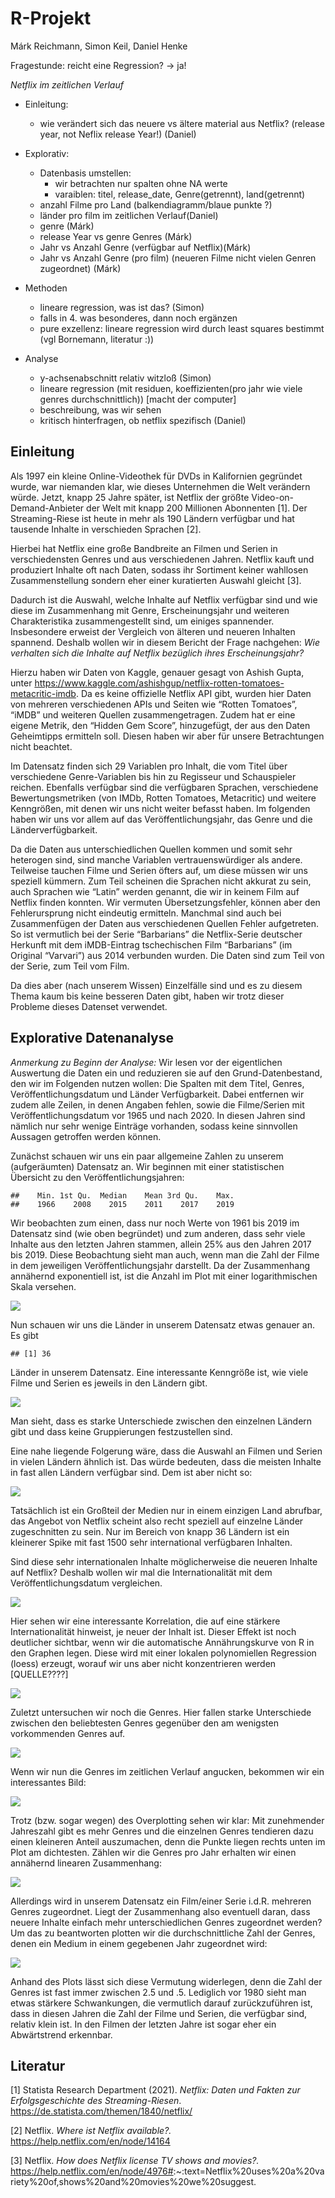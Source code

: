 R-Projekt
================
Márk Reichmann, Simon Keil, Daniel Henke

Fragestunde: reicht eine Regression? -> ja!

*Netflix im zeitlichen Verlauf*

-   Einleitung:

    -   wie verändert sich das neuere vs ältere material aus Netflix?
        (release year, not Neflix release Year!) (Daniel)

-   Explorativ:

    -   Datenbasis umstellen:
        -   wir betrachten nur spalten ohne NA werte
        -   varaiblen: titel, release_date, Genre(getrennt),
            land(getrennt)
    -   anzahl Filme pro Land (balkendiagramm/blaue punkte ?)
    -   länder pro film im zeitlichen Verlauf(Daniel)
    -   genre (Márk)
    -   release Year vs genre Genres (Márk)
    -   Jahr vs Anzahl Genre (verfügbar auf Netflix)(Márk)
    -   Jahr vs Anzahl Genre (pro film) (neueren Filme nicht vielen
        Genren zugeordnet) (Márk)

-   Methoden

    -   lineare regression, was ist das? (Simon)
    -   falls in 4. was besonderes, dann noch ergänzen
    -   pure exzellenz: lineare regression wird durch least squares
        bestimmt (vgl Bornemann, literatur :))

-   Analyse

    -   y-achsenabschnitt relativ witzloß (Simon)
    -   lineare regression (mit residuen, koeffizienten(pro jahr wie
        viele genres durchschnittlich)) \[macht der computer\]
    -   beschreibung, was wir sehen
    -   kritisch hinterfragen, ob netflix spezifisch (Daniel)

## Einleitung

Als 1997 ein kleine Online-Videothek für DVDs in Kalifornien gegründet
wurde, war niemanden klar, wie dieses Unternehmen die Welt verändern
würde. Jetzt, knapp 25 Jahre später, ist Netflix der größte
Video-on-Demand-Anbieter der Welt mit knapp 200 Millionen Abonnenten
\[1\]. Der Streaming-Riese ist heute in mehr als 190 Ländern verfügbar
und hat tausende Inhalte in verschieden Sprachen \[2\].

Hierbei hat Netflix eine große Bandbreite an Filmen und Serien in
verschiedensten Genres und aus verschiedenen Jahren. Netflix kauft und
produziert Inhalte oft nach Daten, sodass ihr Sortiment keiner wahllosen
Zusammenstellung sondern eher einer kuratierten Auswahl gleicht \[3\].

Dadurch ist die Auswahl, welche Inhalte auf Netflix verfügbar sind und
wie diese im Zusammenhang mit Genre, Erscheinungsjahr und weiteren
Charakteristika zusammengestellt sind, um einiges spannender.
Insbesondere erweist der Vergleich von älteren und neueren Inhalten
spannend. Deshalb wollen wir in diesem Bericht der Frage nachgehen: *Wie
verhalten sich die Inhalte auf Netflix bezüglich ihres
Erscheinungsjahr?*

Hierzu haben wir Daten von Kaggle, genauer gesagt von Ashish Gupta,
unter
<https://www.kaggle.com/ashishgup/netflix-rotten-tomatoes-metacritic-imdb>.
Da es keine offizielle Netflix API gibt, wurden hier Daten von mehreren
verschiedenen APIs und Seiten wie “Rotten Tomatoes”, “iMDB” und weiteren
Quellen zusammengetragen. Zudem hat er eine eigene Metrik, den “Hidden
Gem Score”, hinzugefügt, der aus den Daten Geheimtipps ermitteln soll.
Diesen haben wir aber für unsere Betrachtungen nicht beachtet.

Im Datensatz finden sich 29 Variablen pro Inhalt, die vom Titel über
verschiedene Genre-Variablen bis hin zu Regisseur und Schauspieler
reichen. Ebenfalls verfügbar sind die verfügbaren Sprachen, verschiedene
Bewertungsmetriken (von IMDb, Rotten Tomatoes, Metacritic) und weitere
Kenngrößen, mit denen wir uns nicht weiter befasst haben. Im folgenden
haben wir uns vor allem auf das Veröffentlichungsjahr, das Genre und die
Länderverfügbarkeit.

Da die Daten aus unterschiedlichen Quellen kommen und somit sehr
heterogen sind, sind manche Variablen vertrauenswürdiger als andere.
Teilweise tauchen Filme und Serien öfters auf, um diese müssen wir uns
speziell kümmern. Zum Teil scheinen die Sprachen nicht akkurat zu sein,
auch Sprachen wie “Latin” werden genannt, die wir in keinem Film auf
Netflix finden konnten. Wir vermuten Übersetzungsfehler, können aber den
Fehlerursprung nicht eindeutig ermitteln. Manchmal sind auch bei
Zusammenfügen der Daten aus verschiedenen Quellen Fehler aufgetreten. So
ist vermutlich bei der Serie “Barbarians” die Netflix-Serie deutscher
Herkunft mit dem iMDB-Eintrag tschechischen Film “Barbarians” (im
Original “Varvari”) aus 2014 verbunden wurden. Die Daten sind zum Teil
von der Serie, zum Teil vom Film.

Da dies aber (nach unserem Wissen) Einzelfälle sind und es zu diesem
Thema kaum bis keine besseren Daten gibt, haben wir trotz dieser
Probleme dieses Datenset verwendet.

## Explorative Datenanalyse

*Anmerkung zu Beginn der Analyse:* Wir lesen vor der eigentlichen
Auswertung die Daten ein und reduzieren sie auf den Grund-Datenbestand,
den wir im Folgenden nutzen wollen: Die Spalten mit dem Titel, Genres,
Veröffentlichungsdatum und Länder Verfügbarkeit. Dabei entfernen wir
zudem alle Zeilen, in denen Angaben fehlen, sowie die Filme/Serien mit
Veröffentlichungsdatum vor 1965 und nach 2020. In diesen Jahren sind
nämlich nur sehr wenige Einträge vorhanden, sodass keine sinnvollen
Aussagen getroffen werden können.

Zunächst schauen wir uns ein paar allgemeine Zahlen zu unserem
(aufgeräumten) Datensatz an. Wir beginnen mit einer statistischen
Übersicht zu den Veröffentlichungsjahren:

    ##    Min. 1st Qu.  Median    Mean 3rd Qu.    Max. 
    ##    1966    2008    2015    2011    2017    2019

Wir beobachten zum einen, dass nur noch Werte von 1961 bis 2019 im
Datensatz sind (wie oben begründet) und zum anderen, dass sehr viele
Inhalte aus den letzten Jahren stammen, allein 25% aus den Jahren 2017
bis 2019. Diese Beobachtung sieht man auch, wenn man die Zahl der Filme
in dem jeweiligen Veröffentlichungsjahr darstellt. Da der Zusammenhang
annähernd exponentiell ist, ist die Anzahl im Plot mit einer
logarithmischen Skala versehen.

![](Bericht_Henke_Keil_Reichmann_files/figure-gfm/unnamed-chunk-4-1.png)<!-- -->

Nun schauen wir uns die Länder in unserem Datensatz etwas genauer an. Es
gibt

    ## [1] 36

Länder in unserem Datensatz. Eine interessante Kenngröße ist, wie viele
Filme und Serien es jeweils in den Ländern gibt.

![](Bericht_Henke_Keil_Reichmann_files/figure-gfm/unnamed-chunk-6-1.png)<!-- -->

Man sieht, dass es starke Unterschiede zwischen den einzelnen Ländern
gibt und dass keine Gruppierungen festzustellen sind.

Eine nahe liegende Folgerung wäre, dass die Auswahl an Filmen und Serien
in vielen Ländern ähnlich ist. Das würde bedeuten, dass die meisten
Inhalte in fast allen Ländern verfügbar sind. Dem ist aber nicht so:

![](Bericht_Henke_Keil_Reichmann_files/figure-gfm/unnamed-chunk-7-1.png)<!-- -->

Tatsächlich ist ein Großteil der Medien nur in einem einzigen Land
abrufbar, das Angebot von Netflix scheint also recht speziell auf
einzelne Länder zugeschnitten zu sein. Nur im Bereich von knapp 36
Ländern ist ein kleinerer Spike mit fast 1500 sehr international
verfügbaren Inhalten.

Sind diese sehr internationalen Inhalte möglicherweise die neueren
Inhalte auf Netflix? Deshalb wollen wir mal die Internationalität mit
dem Veröffentlichungsdatum vergleichen.

![](Bericht_Henke_Keil_Reichmann_files/figure-gfm/unnamed-chunk-8-1.png)<!-- -->

Hier sehen wir eine interessante Korrelation, die auf eine stärkere
Internationalität hinweist, je neuer der Inhalt ist. Dieser Effekt ist
noch deutlicher sichtbar, wenn wir die automatische Annährungskurve von
R in den Graphen legen. Diese wird mit einer lokalen polynomiellen
Regression (loess) erzeugt, worauf wir uns aber nicht konzentrieren
werden \[QUELLE????\]

![](Bericht_Henke_Keil_Reichmann_files/figure-gfm/unnamed-chunk-9-1.png)<!-- -->

Zuletzt untersuchen wir noch die Genres. Hier fallen starke Unterschiede
zwischen den beliebtesten Genres gegenüber den am wenigsten vorkommenden
Genres auf.

![](Bericht_Henke_Keil_Reichmann_files/figure-gfm/unnamed-chunk-10-1.png)<!-- -->

Wenn wir nun die Genres im zeitlichen Verlauf angucken, bekommen wir ein
interessantes Bild:

![](Bericht_Henke_Keil_Reichmann_files/figure-gfm/unnamed-chunk-11-1.png)<!-- -->

Trotz (bzw. sogar wegen) des Overplotting sehen wir klar: Mit
zunehmender Jahreszahl gibt es mehr Genres und die einzelnen Genres
tendieren dazu einen kleineren Anteil auszumachen, denn die Punkte
liegen rechts unten im Plot am dichtesten. Zählen wir die Genres pro
Jahr erhalten wir einen annähernd linearen Zusammenhang:

![](Bericht_Henke_Keil_Reichmann_files/figure-gfm/unnamed-chunk-12-1.png)<!-- -->

Allerdings wird in unserem Datensatz ein Film/einer Serie i.d.R.
mehreren Genres zugeordnet. Liegt der Zusammenhang also eventuell daran,
dass neuere Inhalte einfach mehr unterschiedlichen Genres zugeordnet
werden? Um das zu beantworten plotten wir die durchschnittliche Zahl der
Genres, denen ein Medium in einem gegebenen Jahr zugeordnet wird:

![](Bericht_Henke_Keil_Reichmann_files/figure-gfm/unnamed-chunk-13-1.png)<!-- -->

Anhand des Plots lässt sich diese Vermutung widerlegen, denn die Zahl
der Genres ist fast immer zwischen 2.5 und .5. Lediglich vor 1980 sieht
man etwas stärkere Schwankungen, die vermutlich darauf zurückzuführen
ist, dass in diesen Jahren die Zahl der Filme und Serien, die verfügbar
sind, relativ klein ist. In den Filmen der letzten Jahre ist sogar eher
ein Abwärtstrend erkennbar.

## Literatur

\[1\] Statista Research Department (2021). *Netflix: Daten und Fakten
zur Erfolgsgeschichte des Streaming-Riesen*.
<https://de.statista.com/themen/1840/netflix/>

\[2\] Netflix. *Where ist Netflix available?.*
<https://help.netflix.com/en/node/14164>

\[3\] Netflix. *How does Netflix license TV shows and movies?.*
<https://help.netflix.com/en/node/4976#>:\~:text=Netflix%20uses%20a%20variety%20of,shows%20and%20movies%20we%20suggest.
